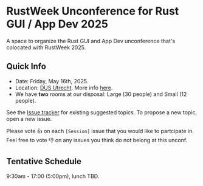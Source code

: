 # RustWeek Unconference for Rust GUI / App Dev 2025
A space to organize the Rust GUI and App Dev unconference that's colocated with RustWeek 2025.

## Quick Info
* Date: Friday, May 16th, 2025.
* Location: [DUS Utrecht](https://maps.app.goo.gl/iu2Q7KmN1J5KsPoo7). More info [here](https://rustweek.org/dus/).
* We have **two** rooms at our disposal: Large (30 people) and Small (12 people).

See the [Issue tracker](https://github.com/areweappyet/unconf-rustweek-2025/issues) for existing suggested topics. To propose a new topic, open a new issue.

Please vote 👍 on each `[Session]` issue that you would like to partcipate in. Feel free to vote 👎 on any issues you think do not belong at this unconf.

## Tentative Schedule

9:30am - 17:00 (5:00pm), lunch TBD.
